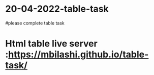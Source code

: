 # 20-04-2022-table-task
#please complete table task
# Html table live server :https://mbilashi.github.io/table-task/
